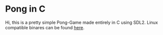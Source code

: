 # Pong in C

Hi, this is a pretty simple Pong-Game made entirely in C using SDL2. 
Linux compatible binares can be found [here](https://github.com/tim-tm/Pong/releases).
